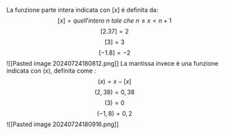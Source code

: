 La funzione parte intera indicata con $[x]$ è definita da:
$$[x] = quell'intero \ n \ tale \ che \ n \leq x <n+1$$
$$[2.37] = 2$$
$$[3] = 3$$
$$[-1.8] = -2$$
![[Pasted image 20240724180812.png]]
La mantissa invece è una funzione indicata con (x), definita come :
$$(x) = x - [x]$$
$$(2,38) = 0,38$$
$$(3) = 0$$
$$(-1,8) = 0,2$$
![[Pasted image 20240724180916.png]]

